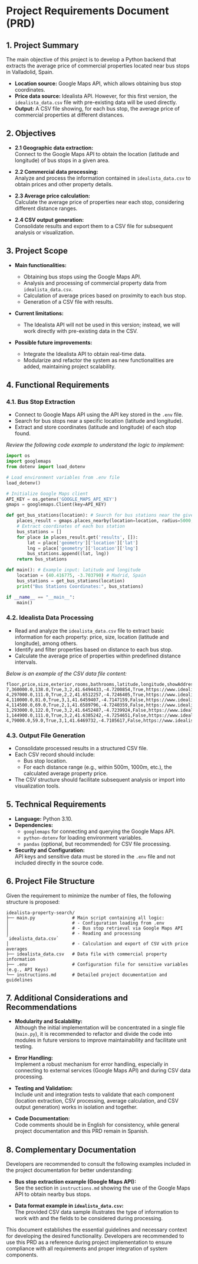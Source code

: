 # Project Requirements Document (PRD)

## 1. Project Summary

The main objective of this project is to develop a Python backend that extracts the average price of commercial properties located near bus stops in Valladolid, Spain.

-   **Location source:** Google Maps API, which allows obtaining bus stop coordinates.
-   **Price data source:** Idealista API. However, for this first version, the `idealista_data.csv` file with pre-existing data will be used directly.
-   **Output:** A CSV file showing, for each bus stop, the average price of commercial properties at different distances.

## 2. Objectives

-   **2.1 Geographic data extraction:**  
    Connect to the Google Maps API to obtain the location (latitude and longitude) of bus stops in a given area.

-   **2.2 Commercial data processing:**  
    Analyze and process the information contained in `idealista_data.csv` to obtain prices and other property details.

-   **2.3 Average price calculation:**  
    Calculate the average price of properties near each stop, considering different distance ranges.

-   **2.4 CSV output generation:**  
    Consolidate results and export them to a CSV file for subsequent analysis or visualization.

## 3. Project Scope

-   **Main functionalities:**

    -   Obtaining bus stops using the Google Maps API.
    -   Analysis and processing of commercial property data from `idealista_data.csv`.
    -   Calculation of average prices based on proximity to each bus stop.
    -   Generation of a CSV file with results.

-   **Current limitations:**
    -   The Idealista API will not be used in this version; instead, we will work directly with pre-existing data in the CSV.
-   **Possible future improvements:**
    -   Integrate the Idealista API to obtain real-time data.
    -   Modularize and refactor the system as new functionalities are added, maintaining project scalability.

## 4. Functional Requirements

### 4.1. Bus Stop Extraction

-   Connect to Google Maps API using the API key stored in the `.env` file.
-   Search for bus stops near a specific location (latitude and longitude).
-   Extract and store coordinates (latitude and longitude) of each stop found.

_Review the following code example to understand the logic to implement:_

```python
import os
import googlemaps
from dotenv import load_dotenv

# Load environment variables from .env file
load_dotenv()

# Initialize Google Maps client
API_KEY = os.getenv('GOOGLE_MAPS_API_KEY')
gmaps = googlemaps.Client(key=API_KEY)

def get_bus_stations(location): # Search for bus stations near the given location
    places_result = gmaps.places_nearby(location=location, radius=5000, type='bus_station')
    # Extract coordinates of each bus station
    bus_stations = []
    for place in places_result.get('results', []):
        lat = place['geometry']['location']['lat']
        lng = place['geometry']['location']['lng']
        bus_stations.append((lat, lng))
    return bus_stations

def main(): # Example input: latitude and longitude
    location = (40.416775, -3.703790) # Madrid, Spain
    bus_stations = get_bus_stations(location)
    print("Bus Stations Coordinates:", bus_stations)

if __name__ == "__main__":
    main()
```

### 4.2. Idealista Data Processing

-   Read and analyze the `idealista_data.csv` file to extract basic information for each property: price, size, location (latitude and longitude), among others.
-   Identify and filter properties based on distance to each bus stop.
-   Calculate the average price of properties within predefined distance intervals.

_Below is an example of the CSV data file content:_

```csv
floor,price,size,exterior,rooms,bathrooms,latitude,longitude,showAddress,url,distance,priceByArea
7,360000.0,138.0,True,3,2,41.6494433,-4.7200854,True,https://www.idealista.com/inmueble/106392059/,617,2609.0
4,297000.0,111.0,True,2,2,41.6512257,-4.7246405,True,https://www.idealista.com/inmueble/104934785/,425,2676.0
4,110000.0,81.0,True,3,1,41.6459407,-4.7147159,False,https://www.idealista.com/inmueble/106328678/,1169,1358.0
4,114500.0,69.0,True,2,1,41.6589796,-4.7240359,False,https://www.idealista.com/inmueble/106739392/,492,1659.0
1,293000.0,122.0,True,3,2,41.6452487,-4.7239924,False,https://www.idealista.com/inmueble/106684482/,1058,2402.0
1,144900.0,111.0,True,3,2,41.6385242,-4.7254651,False,https://www.idealista.com/inmueble/106437770/,1815,1305.0
4,79000.0,59.0,True,3,1,41.6469732,-4.7105617,False,https://www.idealista.com/inmueble/106544239/,1312,1339.0
```

### 4.3. Output File Generation

-   Consolidate processed results in a structured CSV file.
-   Each CSV record should include:
    -   Bus stop location.
    -   For each distance range (e.g., within 500m, 1000m, etc.), the calculated average property price.
-   The CSV structure should facilitate subsequent analysis or import into visualization tools.

## 5. Technical Requirements

-   **Language:** Python 3.10.
-   **Dependencies:**
    -   `googlemaps` for connecting and querying the Google Maps API.
    -   `python-dotenv` for loading environment variables.
    -   `pandas` (optional, but recommended) for CSV file processing.
-   **Security and Configuration:**  
    API keys and sensitive data must be stored in the `.env` file and not included directly in the source code.

## 6. Project File Structure

Given the requirement to minimize the number of files, the following structure is proposed:

```plaintext
idealista-property-search/
├── main.py              # Main script containing all logic:
│                        # - Configuration loading from .env
│                        # - Bus stop retrieval via Google Maps API
│                        # - Reading and processing `idealista_data.csv`
│                        # - Calculation and export of CSV with price averages
├── idealista_data.csv   # Data file with commercial property information
├── .env                 # Configuration file for sensitive variables (e.g., API Keys)
└── instructions.md      # Detailed project documentation and guidelines
```

## 7. Additional Considerations and Recommendations

-   **Modularity and Scalability:**  
    Although the initial implementation will be concentrated in a single file (`main.py`), it is recommended to refactor and divide the code into modules in future versions to improve maintainability and facilitate unit testing.

-   **Error Handling:**  
    Implement a robust mechanism for error handling, especially in connecting to external services (Google Maps API) and during CSV data processing.

-   **Testing and Validation:**  
    Include unit and integration tests to validate that each component (location extraction, CSV processing, average calculation, and CSV output generation) works in isolation and together.

-   **Code Documentation:**  
    Code comments should be in English for consistency, while general project documentation and this PRD remain in Spanish.

## 8. Complementary Documentation

Developers are recommended to consult the following examples included in the project documentation for better understanding:

-   **Bus stop extraction example (Google Maps API):**  
    See the section in `instructions.md` showing the use of the Google Maps API to obtain nearby bus stops.

-   **Data format example in `idealista_data.csv`:**  
    The provided CSV data sample illustrates the type of information to work with and the fields to be considered during processing.

This document establishes the essential guidelines and necessary context for developing the desired functionality. Developers are recommended to use this PRD as a reference during project implementation to ensure compliance with all requirements and proper integration of system components.
